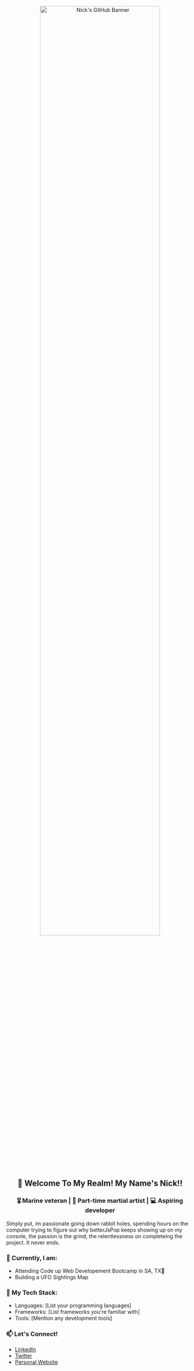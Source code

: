 <p align="center">
  <img src="https://cdn4.whatculture.com/images/2015/09/BMcKRFsj-600x338.jpg" alt="Nick's GitHub Banner" width="80%">
</p>

<h2 align="center">👋 Welcome To My Realm! My Name's Nick!!</h2>

<h3 align="center">
  🎖️ Marine veteran | 🥋 Part-time martial artist | 💻 Aspiring developer
</h3>

Simply put, im passionate going down rabbit holes, spending hours on the computer trying to figure out why betterJsPop keeps showing up on my console, the passion is the grind, the relentlessness on completeing the project. It never ends.

### 💼 Currently, I am:
- Attending Code up Web Developement Bootcamp in SA, TX:cowboy_hat_face:	
- Building a UFO Sightings Map

### 🚀 My Tech Stack:
- Languages: [List your programming languages]
- Frameworks: [List frameworks you're familiar with]
- Tools: [Mention any development tools]

### 📫 Let's Connect!
- [LinkedIn](https://www.linkedin.com/in/yourprofile/)
- [Twitter](https://twitter.com/yourhandle/)
- [Personal Website](https://yourwebsite.com/)
